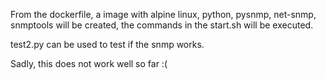 From the dockerfile, a image with alpine linux, python, pysnmp, net-snmp,
snmptools will be created, the commands in the start.sh will be executed.

test2.py can be used to test if the snmp works.

Sadly, this does not work well so far :(